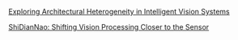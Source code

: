[Exploring Architectural Heterogeneity in Intelligent Vision Systems]()

[ShiDianNao: Shifting Vision Processing Closer to the Sensor](http://delivery.acm.org/10.1145/2760000/2750389/p92-du.pdf?ip=35.2.114.144&id=2750389&acc=ACTIVE%20SERVICE&key=B5D9E165A72B697C%2E0A17827594E6F2C8%2E231857E6FBC82BF9%2E4D4702B0C3E38B35&CFID=445350664&CFTOKEN=29276083&__acm__=1440614504_c9a8aaa367d6e6d5b3929005fa1f10cc)
